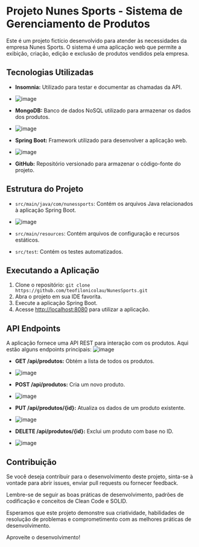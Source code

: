 # Projeto Nunes Sports - Sistema de Gerenciamento de Produtos

Este é um projeto fictício desenvolvido para atender às necessidades da empresa Nunes Sports. O sistema é uma aplicação web que permite a exibição, criação, edição e exclusão de produtos vendidos pela empresa.

## Tecnologias Utilizadas
- **Insomnia:** Utilizado para testar e documentar as chamadas da API.
- ![image](https://github.com/teofilonicolau/nunes_sports_spring_boot/assets/97030160/f36e0786-fccf-4eca-8274-3bbf817f1e91)

- **MongoDB:** Banco de dados NoSQL utilizado para armazenar os dados dos produtos.
- ![image](https://github.com/teofilonicolau/nunes_sports_spring_boot/assets/97030160/e93e82fb-63dd-40c2-8f78-681ba038c342)

- **Spring Boot:** Framework utilizado para desenvolver a aplicação web.
- ![image](https://github.com/teofilonicolau/nunes_sports_spring_boot/assets/97030160/a0b46380-ca79-4b92-886f-933bd13cddbd)

- **GitHub:** Repositório versionado para armazenar o código-fonte do projeto.

## Estrutura do Projeto
- `src/main/java/com/nunessports`: Contém os arquivos Java relacionados à aplicação Spring Boot.
- ![image](https://github.com/teofilonicolau/nunes_sports_spring_boot/assets/97030160/0fb477b5-79dd-4d0c-82ec-51ebb7a912b9)

- `src/main/resources`: Contém arquivos de configuração e recursos estáticos.
- `src/test`: Contém os testes automatizados.

## Executando a Aplicação
1. Clone o repositório: `git clone https://github.com/teofilonicolau/NunesSports.git`
2. Abra o projeto em sua IDE favorita.
3. Execute a aplicação Spring Boot.
4. Acesse [http://localhost:8080](http://localhost:8080) para utilizar a aplicação.

## API Endpoints
A aplicação fornece uma API REST para interação com os produtos. Aqui estão alguns endpoints principais:
![image](https://github.com/teofilonicolau/nunes_sports_spring_boot/assets/97030160/04eed242-f490-4929-b77e-bfffa99828e6)



- **GET /api/produtos:** Obtém a lista de todos os produtos.
- ![image](https://github.com/teofilonicolau/nunes_sports_spring_boot/assets/97030160/5278a39d-791c-48d6-8077-444d001037b2)

- **POST /api/produtos:** Cria um novo produto.
- ![image](https://github.com/teofilonicolau/nunes_sports_spring_boot/assets/97030160/daa3a112-590d-4bfa-9174-b4cdb4da5c23)

- **PUT /api/produtos/{id}:** Atualiza os dados de um produto existente.
- ![image](https://github.com/teofilonicolau/nunes_sports_spring_boot/assets/97030160/29419127-a2c7-4f36-9aca-e6b9a6b5ca8f)

- **DELETE /api/produtos/{id}:** Exclui um produto com base no ID.
- ![image](https://github.com/teofilonicolau/nunes_sports_spring_boot/assets/97030160/751a16e9-ee6e-4f84-8d7c-e1a5ba415283)


## Contribuição
Se você deseja contribuir para o desenvolvimento deste projeto, sinta-se à vontade para abrir issues, enviar pull requests ou fornecer feedback.

Lembre-se de seguir as boas práticas de desenvolvimento, padrões de codificação e conceitos de Clean Code e SOLID.

Esperamos que este projeto demonstre sua criatividade, habilidades de resolução de problemas e comprometimento com as melhores práticas de desenvolvimento.

Aproveite o desenvolvimento!

